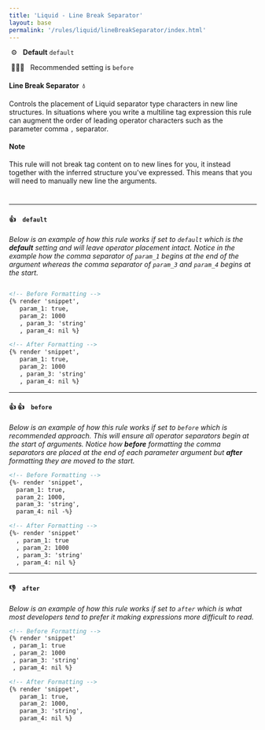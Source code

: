 ```yaml
---
title: 'Liquid - Line Break Separator'
layout: base
permalink: '/rules/liquid/lineBreakSeparator/index.html'
---
```


&nbsp;⚙️&nbsp;&nbsp;&nbsp;**Default** `default`

&nbsp;💁🏽‍♀️&nbsp;&nbsp;&nbsp;Recommended setting is `before`

#### Line Break Separator&nbsp;&nbsp;💧

Controls the placement of Liquid separator type characters in new line structures. In situations where you write a multiline tag expression this rule can augment the order of leading operator characters such as the parameter comma `,` separator.

#### Note

This rule will not break tag content on to new lines for you, it instead together with the inferred structure you've expressed. This means that you will need to manually new line the arguments.

#

---

#### 👍 &nbsp;&nbsp; `default`

_Below is an example of how this rule works if set to `default` which is the **default** setting and will leave operator placement intact. Notice in the example how the comma separator of `param_1` begins at the end of the argument whereas the comma separator of `param_3` and `param_4` begins at the start._

<!-- prettier-ignore -->
```html

<!-- Before Formatting -->
{% render 'snippet',
   param_1: true,
   param_2: 1000
   , param_3: 'string'
   , param_4: nil %}

<!-- After Formatting -->
{% render 'snippet',
   param_1: true,
   param_2: 1000
   , param_3: 'string'
   , param_4: nil %}
```

---

#### 👍 👍 &nbsp;&nbsp; `before`

_Below is an example of how this rule works if set to `before` which is recommended approach. This will ensure all operator separators begin at the start of arguments. Notice how **before** formatting the comma separators are placed at the end of each parameter argument but **after** formatting they are moved to the start._

<!-- prettier-ignore -->
```html
<!-- Before Formatting -->
{%- render 'snippet',
  param_1: true,
  param_2: 1000,
  param_3: 'string',
  param_4: nil -%}

<!-- After Formatting -->
{%- render 'snippet'
  , param_1: true
  , param_2: 1000
  , param_3: 'string'
  , param_4: nil %}
```

---

#### 👎 &nbsp;&nbsp; `after`

_Below is an example of how this rule works if set to `after` which is what most developers tend to prefer it making expressions more difficult to read._

<!-- prettier-ignore -->
```html
<!-- Before Formatting -->
{% render 'snippet'
 , param_1: true
 , param_2: 1000
 , param_3: 'string'
 , param_4: nil %}

<!-- After Formatting -->
{% render 'snippet',
   param_1: true,
   param_2: 1000,
   param_3: 'string',
   param_4: nil %}
```
